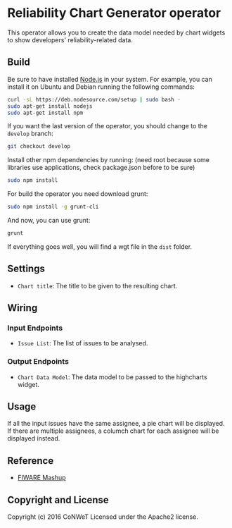 Reliability Chart Generator operator
======================

This operator allows you to create the data model needed by chart widgets to show developers' reliability-related data.

Build
-----

Be sure to have installed [Node.js](http://node.js) in your system. For example, you can install it on Ubuntu and Debian running the following commands:

```bash
curl -sL https://deb.nodesource.com/setup | sudo bash -
sudo apt-get install nodejs
sudo apt-get install npm
```

If you want the last version of the operator, you should change to the `develop` branch:

```bash
git checkout develop
```

Install other npm dependencies by running: (need root because some libraries use applications, check package.json before to be sure)

```bash
sudo npm install
```

For build the operator you need download grunt:

```bash
sudo npm install -g grunt-cli
```

And now, you can use grunt:

```bash
grunt
```

If everything goes well, you will find a wgt file in the `dist` folder.

## Settings

- `Chart title`: The title to be given to the resulting chart.

## Wiring

### Input Endpoints

- `Issue List`: The list of issues to be analysed.

### Output Endpoints

- `Chart Data Model`: The data model to be passed to the highcharts widget.

## Usage

If all the input issues have the same assignee, a pie chart will be displayed.
If there are multiple assignees, a columch chart for each assignee will be displayed instead.

## Reference

- [FIWARE Mashup](https://mashup.lab.fiware.org/)

## Copyright and License

Copyright (c) 2016 CoNWeT
Licensed under the Apache2 license.
